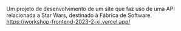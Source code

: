 Um projeto de desenvolvimento de um site que faz uso de uma API relacionada a Star Wars, destinado à Fábrica de Software.  https://workshop-frontend-2023-2-xi.vercel.app/

